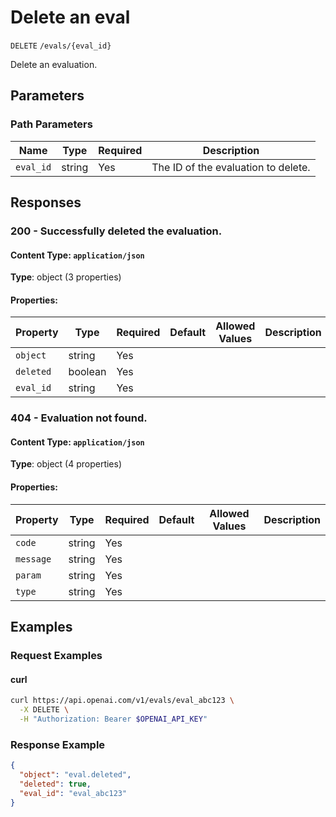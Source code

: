 # Delete an eval

`DELETE` `/evals/{eval_id}`

Delete an evaluation.


## Parameters

### Path Parameters

| Name | Type | Required | Description |
| ---- | ---- | -------- | ----------- |
| `eval_id` | string | Yes | The ID of the evaluation to delete. |

## Responses

### 200 - Successfully deleted the evaluation.

#### Content Type: `application/json`

**Type**: object (3 properties)

#### Properties:

| Property | Type | Required | Default | Allowed Values | Description |
| -------- | ---- | -------- | ------- | -------------- | ----------- |
| `object` | string | Yes |  |  |  |
| `deleted` | boolean | Yes |  |  |  |
| `eval_id` | string | Yes |  |  |  |
### 404 - Evaluation not found.

#### Content Type: `application/json`

**Type**: object (4 properties)

#### Properties:

| Property | Type | Required | Default | Allowed Values | Description |
| -------- | ---- | -------- | ------- | -------------- | ----------- |
| `code` | string | Yes |  |  |  |
| `message` | string | Yes |  |  |  |
| `param` | string | Yes |  |  |  |
| `type` | string | Yes |  |  |  |
## Examples

### Request Examples

#### curl
```bash
curl https://api.openai.com/v1/evals/eval_abc123 \
  -X DELETE \
  -H "Authorization: Bearer $OPENAI_API_KEY"

```

### Response Example

```json
{
  "object": "eval.deleted",
  "deleted": true,
  "eval_id": "eval_abc123"
}

```


